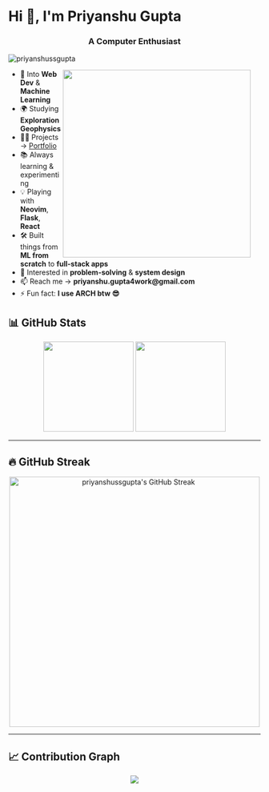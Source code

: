 <h1 align="left">Hi 👋, I'm Priyanshu Gupta</h1>
<h3 align="center">A Computer Enthusiast</h3>

<p align="left"> <img src="https://komarev.com/ghpvc/?username=priyanshussgupta&label=Profile%20views&color=0e75b6&style=flat" alt="priyanshussgupta" /> </p>
<p>
  <img src="https://github.com/Anmol-Baranwal/Cool-GIFs-For-GitHub/assets/74038190/0c7eb6ed-663b-4ce4-bfbd-18239a38ba1b" width="375" align="right" style="margin-right:20px;" />
</p>

<ul>
  <li>🚀 Into <b>Web Dev</b> & <b>Machine Learning</b></li>
  <li>🌍 Studying <b>Exploration Geophysics</b></li>
  <li>👨‍💻 Projects → <a href="https://priyanshugportfolio.netlify.app/">Portfolio</a></li>
  <li>📚 Always learning & experimenting</li>
  <li>💡 Playing with <b>Neovim</b>, <b>Flask</b>, <b>React</b></li>
  <li>🛠️ Built things from <b>ML from scratch</b> to <b>full-stack apps</b></li>
  <li>🎯 Interested in <b>problem-solving</b> & <b>system design</b></li>
  <li>📫 Reach me → <b>priyanshu.gupta4work@gmail.com</b></li>
  <li>⚡ Fun fact: <b>I use ARCH btw 😎</b></li>
</ul>



<p align="center">
</p>

## 📊 GitHub Stats

<div align="center">
  <img height="180em" src="https://github-readme-stats.vercel.app/api?username=priyanshussgupta&show_icons=true&theme=tokyonight&include_all_commits=true&count_private=true&hide_border=true" />
  <img height="180em" src="https://github-readme-stats.vercel.app/api/top-langs/?username=priyanshussgupta&layout=compact&langs_count=8&theme=tokyonight&hide_border=true" />
</div>

---

## 🔥 GitHub Streak

<div align="center">
  <img
    align="center"
    src="https://github-readme-streak-stats-eight.vercel.app/?user=priyanshussgupta&&theme=tokyonight&hide_border=true"
    alt="priyanshussgupta's GitHub Streak"
    width="500px"
  />
</div>

---

## 📈 Contribution Graph

<div align="center">
  <img src="https://github-readme-activity-graph.vercel.app/graph?username=priyanshussgupta&theme=tokyo-night&hide_border=true" />
</div>
